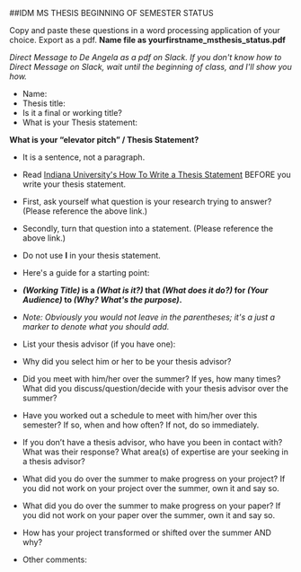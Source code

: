 ##IDM MS THESIS BEGINNING OF SEMESTER STATUS Copy and paste these questions in a word processing application of your choice.Export as a pdf. **Name file as yourfirstname_msthesis_status.pdf***Direct Message to De Angela as a pdf on Slack. If you don't know how to Direct Message on Slack, wait until the beginning of class, and I'll show you how.* * Name:* Thesis title:* Is it a final or working title?* What is your Thesis statement:**What is your “elevator pitch” / Thesis Statement?*** It is a sentence, not a paragraph.* Read [Indiana University's How To Write a Thesis Statement](http://www.indiana.edu/~wts/pamphlets/thesis_statement.shtml) BEFORE you write your thesis statement. * First, ask yourself what question is your research trying  to answer? (Please reference the above link.) * Secondly, turn that question into a statement. (Please reference the above link.) * Do not use **I** in your thesis statement.* Here's a guide for a starting point:  * ***(Working Title)* is a *(What is it?)* that *(What does it do?)* for *(Your Audience)* to *(Why? What's the purpose)*.**  * *Note: Obviously you would not leave in the parentheses; it's a just a marker to denote what you should add.** List your thesis advisor (if you have one):* Why did you select him or her to be your thesis advisor?* Did you meet with him/her over the summer? If yes, how many times? What did you discuss/question/decide with your thesis advisor over the summer?* Have you worked out a schedule to meet with him/her over this semester? If so, when and how often? If not, do so immediately.* If you don’t have a thesis advisor, who have you been in contact with? What was their response? What area(s) of expertise are your seeking in a thesis advisor?* What did you do over the summer to make progress on your project? If you did not work on your project over the summer, own it and say so.* What did you do over the summer to make progress on your paper? If you did not work on your paper over the summer, own it and say so.* How has your project transformed or shifted over the summer AND why?* Other comments: